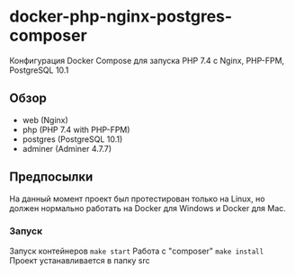 # docker-php-nginx-postgres-composer

Конфигурация Docker Compose для запуска PHP 7.4 с Nginx, PHP-FPM, PostgreSQL 10.1

## Обзор


* web (Nginx)
* php (PHP 7.4 with PHP-FPM)
* postgres (PostgreSQL 10.1)
* adminer (Adminer 4.7.7)

## Предпосылки

На данный момент проект был протестирован только на Linux, но должен нормально работать на Docker для Windows и Docker для Mac.

### Запуск
Запуск контейнеров ```make start```
Работа с "composer" ```make install```
Проект устанавливается в папку src


